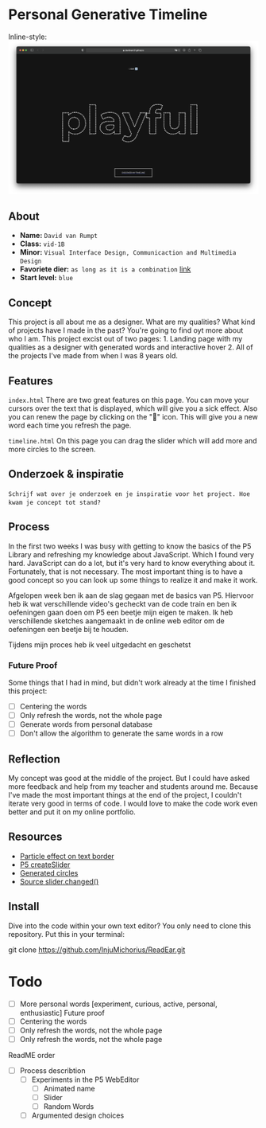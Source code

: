# Personal Generative Timeline

Inline-style: 
![alt text](https://github.com/davidvanr21/generative-art/blob/main/readME/playfulIndex.png "Project landing page")


## About
* **Name:** `David van Rumpt`
* **Class:** `vid-1B`
* **Minor:** `Visual Interface Design, Communicaction and Multimedia Design`
* **Favoriete dier:** `as long as it is a combination` [link](https://nl.pinterest.com/Robinhood2000/random-animals/)
* **Start level:** `blue`

## Concept

This project is all about me as a designer. What are my qualities? What kind of projects have I made in the past? You're going to find oyt more about who I am. This project excist out of two pages: 1. Landing page with my qualities as a designer with generated words and interactive hover 2. All of the projects I've made from when I was 8 years old.

## Features

`index.html`
There are two great features on this page. You can move your cursors over the text that is displayed, which will give you a sick effect. Also you can renew the page by clicking on the "🔄" icon. This will give you a new word each time you refresh the page.

`timeline.html`
On this page you can drag the slider which will add more and more circles to the screen.


## Onderzoek & inspiratie
`Schrijf wat over je onderzoek en je inspiratie voor het project. Hoe kwam je concept tot stand?`

## Process

In the first two weeks I was busy with getting to know the basics of the P5 Library and refreshing my knowledge about JavaScript. Which I found very hard. JavaScript can do a lot, but it's very hard to know everything about it. Fortunately, that is not necessary. The most important thing is to have a good concept so you can look up some things to realize it and make it work.

Afgelopen week ben ik aan de slag gegaan met de basics van P5. Hiervoor heb ik wat verschillende video's gecheckt van de code train en ben ik oefeningen gaan doen om P5 een beetje mijn eigen te maken. Ik heb verschillende sketches aangemaakt in de online web editor om de oefeningen een beetje bij te houden.

Tijdens mijn proces heb ik veel uitgedacht en geschetst

### Future Proof

Some things that I had in mind, but didn't work already at the time I finished this project:
- [ ] Centering the words
- [ ] Only refresh the words, not the whole page
- [ ] Generate words from personal database
- [ ] Don't allow the algorithm to generate the same words in a row

## Reflection

My concept was good at the middle of the project. But I could have asked more feedback and help from my teacher and students around me. Because I've made the most important things at the end of the project, I couldn't iterate very good in terms of code. I would love to make the code work even better and put it on my online portfolio.

## Resources

* [Particle effect on text border](https://www.youtube.com/watch?v=4hA7G3gup-4)
* [P5 createSlider](https://p5js.org/reference/#/p5/createSlider)
* [Generated circles](https://www.youtube.com/watch?v=XATr_jdh-44)
* [Source slider.changed()](https://editor.p5js.org/SjorsWijsman/sketches/XlxxDBT8G)

## Install

Dive into the code within your own text editor? You only need to clone this repository. Put this in your terminal:

git clone https://github.com/InjuMichorius/ReadEar.git

# Todo
- [ ] More personal words [experiment, curious, active, personal, enthusiastic]
Future proof
- [ ] Centering the words
- [ ] Only refresh the words, not the whole page
- [ ] Only refresh the words, not the whole page

ReadME order
- [ ] Process describtion
    - [ ] Experiments in the P5 WebEditor
        - [ ] Animated name
        - [ ] Slider
        - [ ] Random Words
    - [ ] Argumented design choices
